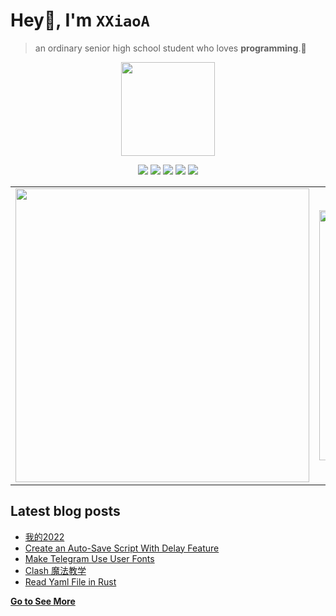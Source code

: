 # Hey👋, I'm <code>XXiaoA</code>
> an ordinary senior high school student who loves <b>programming</b>.🌟
<div align="center">
<img height="150" src="https://s2.loli.net/2022/02/13/LQZurKxEpmwolbD.jpg" />
<p> </p>
</div>

<p align="center">
<img src="https://img.shields.io/badge/neovim-%2357A143.svg?&style=for-the-badge&logo=neovim&logoColor=white"/>
<img src="https://img.shields.io/badge/lua-%232C2D72.svg?&style=for-the-badge&logo=lua&logoColor=white"/>
<img src="https://img.shields.io/badge/rust-%23000000.svg?&style=for-the-badge&logo=rust&logoColor=white"/>
<img src="https://img.shields.io/badge/python-3670A0?style=for-the-badge&logo=python&logoColor=ffdd54"/>
<img src="https://img.shields.io/badge/linux-%23007ACC.svg?&style=for-the-badge&logo=linux&color=FCC624&logoColor=black"/>

<table><tr>
<td><img src=https://github-readme-stats.vercel.app/api?username=XXiaoA&count_private=true&show_icons=true border=0 width="470"></td>
<td><img src=https://github-readme-stats.vercel.app/api/top-langs/?username=xxiaoa&layout=compact&exclude_repo=XXiaoA.github.io border=0 width="400"></td>
</tr></table>
</p>

## Latest blog posts
<!-- BLOG-POST-LIST:START -->
- [我的2022](https://xxiaoa.github.io/posts/82a368dd/)
- [Create an Auto-Save Script With Delay Feature](https://xxiaoa.github.io/posts/15210477/)
- [Make Telegram Use User Fonts](https://xxiaoa.github.io/posts/b85da6b6/)
- [Clash 魔法教学](https://xxiaoa.github.io/posts/44a995c1/)
- [Read Yaml File in Rust](https://xxiaoa.github.io/posts/d42e5e77/)
<!-- BLOG-POST-LIST:END -->

[**Go to See More**](http://XXiaoA.github.io)
